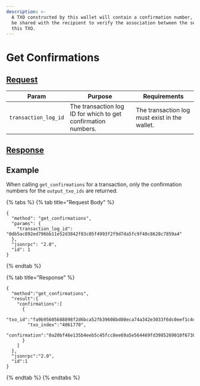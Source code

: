```yaml
---
description: >-
  A TXO constructed by this wallet will contain a confirmation number, which can
  be shared with the recipient to verify the association between the sender and
  this TXO.
---
```


# Get Confirmations

## [Request](https://github.com/mobilecoinofficial/full-service/blob/main/full-service/src/json_rpc/v2/api/request.rs#L40)

| Param                | Purpose                                                       | Requirements                                  |
|----------------------|---------------------------------------------------------------|-----------------------------------------------|
| `transaction_log_id` | The transaction log ID for which to get confirmation numbers. | The transaction log must exist in the wallet. |

## [Response](https://github.com/mobilecoinofficial/full-service/blob/main/full-service/src/json_rpc/v2/api/response.rs#L41)

## Example

When calling `get_confirmations` for a transaction, only the confirmation numbers for the `output_txo_ids` are returned.

{% tabs %}
{% tab title="Request Body" %}

```
{
  "method": "get_confirmations",
  "params": {
    "transaction_log_id": "0db5ac892ed796bb11e52d3842f83c05f4993f2f9d7da5fc9f40c8628c7859a4"
  },
  "jsonrpc": "2.0",
  "id": 1
}
```

{% endtab %}

{% tab title="Response" %}

```
{
  "method":"get_confirmations",
  "result":{
    "confirmations":[
      {
        "txo_id":"fa9b95605688898f2d6bca52fb39608bd80eca74a342e3033f6dc0eef1c4e542",
        "txo_index":"4061770",
        "confirmation":"0a20bf46e135b4eeb5c45fcc8ee69a5e564469fd3985269010f6738a96f832992afe"
      }
    ]
  },
  "jsonrpc":"2.0",
  "id":1
}
```

{% endtab %}
{% endtabs %}
